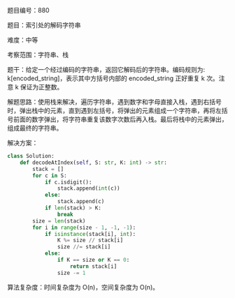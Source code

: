 题目编号：880

题目：索引处的解码字符串

难度：中等

考察范围：字符串、栈

题干：给定一个经过编码的字符串，返回它解码后的字符串。编码规则为: k[encoded_string]，表示其中方括号内部的 encoded_string 正好重复 k 次。注意 k 保证为正整数。

解题思路：使用栈来解决，遍历字符串，遇到数字和字母直接入栈，遇到右括号时，弹出栈中的元素，直到遇到左括号，将弹出的元素组成一个字符串，再将左括号前面的数字弹出，将字符串重复该数字次数后再入栈。最后将栈中的元素弹出，组成最终的字符串。

解决方案：

```python
class Solution:
    def decodeAtIndex(self, S: str, K: int) -> str:
        stack = []
        for c in S:
            if c.isdigit():
                stack.append(int(c))
            else:
                stack.append(c)
            if len(stack) > K:
                break
        size = len(stack)
        for i in range(size - 1, -1, -1):
            if isinstance(stack[i], int):
                K %= size // stack[i]
                size //= stack[i]
            else:
                if K == size or K == 0:
                    return stack[i]
                size -= 1
```

算法复杂度：时间复杂度为 O(n)，空间复杂度为 O(n)。
